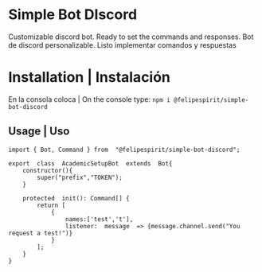 # Simple Bot DIscord

Customizable discord bot. Ready to set the commands and responses. 
Bot de discord personalizable. Listo implementar comandos y respuestas


# Installation | Instalación

En la consola coloca | On the console type:
`npm i @felipespirit/simple-bot-discord`

## Usage | Uso

```
import { Bot, Command } from  "@felipespirit/simple-bot-discord";

export  class  AcademicSetupBot  extends  Bot{
    constructor(){
        super("prefix","TOKEN");
    }

    protected  init(): Command[] {
        return [
            { 
	            names:['test','t'], 
	            listener:  message  => {message.channel.send("You request a test!")} 
            }
        ];
    }
}
```
